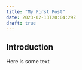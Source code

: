 ```yaml
---
title: "My First Post"
date: 2023-02-13T20:04:29Z
draft: true
---
```

## Introduction

Here is some text

